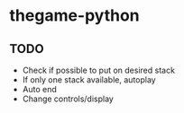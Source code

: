 # thegame-python

## TODO

- Check if possible to put on desired stack
- If only one stack available, autoplay
- Auto end
- Change controls/display
